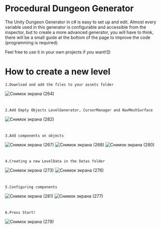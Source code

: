 # Procedural Dungeon Generator

The Unity Dungeon Generator in c# is easy to set up and edit. Almost every variable used in this generator is configurable and accessible from the inspector, but to create a more advanced generator, you will have to think, there will be a small guide at the bottom of the page to improve the code (programming is required).

Feel free to use it in your own projects if you want!😊

# How to create a new level
    1.Download and add the files to your assets folder
![Снимок экрана (264)](https://github.com/MalchencoDaniil/ProceduralDungeonGenerator/assets/109500163/46aa0532-8434-4252-a375-43520e7e692a)
#
    2.Add Empty Objects LevelGenerator, CursorManager and NavMeshSurface
![Снимок экрана (282)](https://github.com/MalchencoDaniil/ProceduralDungeonGenerator/assets/109500163/6c247ae0-63c2-4841-aa5f-15b7d02a78cc)
#    
    3.Add components on objects
![Снимок экрана (267)](https://github.com/MalchencoDaniil/ProceduralDungeonGenerator/assets/109500163/9d9813bd-7163-4ffb-b0cf-103e261b49a6)
![Снимок экрана (268)](https://github.com/MalchencoDaniil/ProceduralDungeonGenerator/assets/109500163/30d45c0a-7357-4e25-a691-755a86b9e5f5)
![Снимок экрана (280)](https://github.com/MalchencoDaniil/ProceduralDungeonGenerator/assets/109500163/8b75bc17-a71a-4fe6-8aab-c52e6c09ec57)
#
    4.Creating a new LevelData in the Datas folder
![Снимок экрана (273)](https://github.com/MalchencoDaniil/ProceduralDungeonGenerator/assets/109500163/94c615ea-a0f7-4ec0-944b-79a31e9d8f0f)
![Снимок экрана (276)](https://github.com/MalchencoDaniil/ProceduralDungeonGenerator/assets/109500163/acbc6f29-d860-4ad7-bdb2-5f56fb54e227)
#
    5.Configuring components
![Снимок экрана (281)](https://github.com/MalchencoDaniil/ProceduralDungeonGenerator/assets/109500163/01630c16-c921-48c2-9766-cf26b4d5e258)
![Снимок экрана (277)](https://github.com/MalchencoDaniil/ProceduralDungeonGenerator/assets/109500163/045fc330-c26b-4efc-9ee0-a4b0beb9612a)
#
    6.Press Start!
![Снимок экрана (279)](https://github.com/MalchencoDaniil/ProceduralDungeonGenerator/assets/109500163/31ebc87c-79e5-4e62-a1b9-72d7f681cea8)
